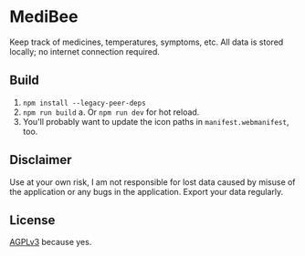 # MediBee

Keep track of medicines, temperatures, symptoms, etc. All data is stored locally; no internet connection required.

## Build

1. `npm install --legacy-peer-deps`
2. `npm run build`
    a. Or `npm run dev` for hot reload.
3. You'll probably want to update the icon paths in `manifest.webmanifest`, too.

## Disclaimer

Use at your own risk, I am not responsible for lost data caused by misuse of the application or any bugs in the application. Export your data regularly.

## License

[AGPLv3](https://www.gnu.org/licenses/agpl-3.0.en.html) because yes.
